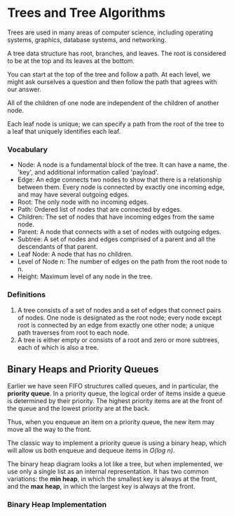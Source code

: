 # Trees and Tree Algorithms
Trees are used in many areas of computer science, including operating systems, graphics, database systems, and networking.

A tree data structure has root, branches, and leaves. The root is considered to be at the top and its leaves at the bottom.

You can start at the top of the tree and follow a path. At each level, we might ask ourselves a question and then follow the path that agrees with our answer.

All of the children of one node are independent of the children of another node.

Each leaf node is unique; we can specify a path from the root of the tree to a leaf that uniquely identifies each leaf.

### Vocabulary

- Node: A node is a fundamental block of the tree. It can have a name, the 'key', and additional information called 'payload'.
- Edge: An edge connects two nodes to show that there is a relationship between them. Every node is connected by exactly one incoming edge, and may have several outgoing edges.
- Root: The only node with no incoming edges.
- Path: Ordered list of nodes that are connected by edges.
- Children: The set of nodes that have incoming edges from the same node.
- Parent: A node that connects with a set of nodes with outgoing edges.
- Subtree: A set of nodes and edges comprised of a parent and all the descendants of that parent.
- Leaf Node: A node that has no children.
- Level of Node n: The number of edges on the path from the root node to n.
- Height: Maximum level of any node in the tree.

### Definitions

1. A tree consists of a set of nodes and a set of edges that connect pairs of nodes. One node is designated as the root node; every node except root is connected by an edge from exactly one other node; a unique path traverses from root to each node.
2. A tree is either empty or consists of a root and zero or more subtrees, each of which is also a tree.

## Binary Heaps and Priority Queues

Earlier we have seen FIFO structures called queues, and in particular, the **priority queue**. In a priority queue,
the logical order of items inside a queue is determined by their priority. The highest priority items
are at the front of the queue and the lowest priority are at the back.

Thus, when you enqueue an item on a priority queue, the new item may move all the way to the front.

The classic way to implement a priority queue is using a binary heap, which will allow us both enqueue and dequeue items in *O(log n)*.

The binary heap diagram looks a lot like a tree, but when implemented, we use only a single list as an internal representation.
It has two common variations: the **min heap**, in which the smallest key is always at the front, and the **max heap**, in which the largest key
is always at the front.

### Binary Heap Implementation